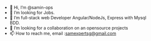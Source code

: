 - 👋 Hi, I’m @samin-ops
- 👀 I’m looking for Jobs.
- 🌱 I’m full-stack web Developer Angular/NodeJs, Express with Mysql BDD.
- 💞️ I’m looking for a collaboration on an opensource projects
- 📫 How to reach me, email :samexpertsg@gmail.com

<!---
samin-ops/samin-ops is a ✨ special ✨ repository because its `README.md` (this file) appears on your GitHub profile.
You can click the Preview link to take a look at your changes.
--->
